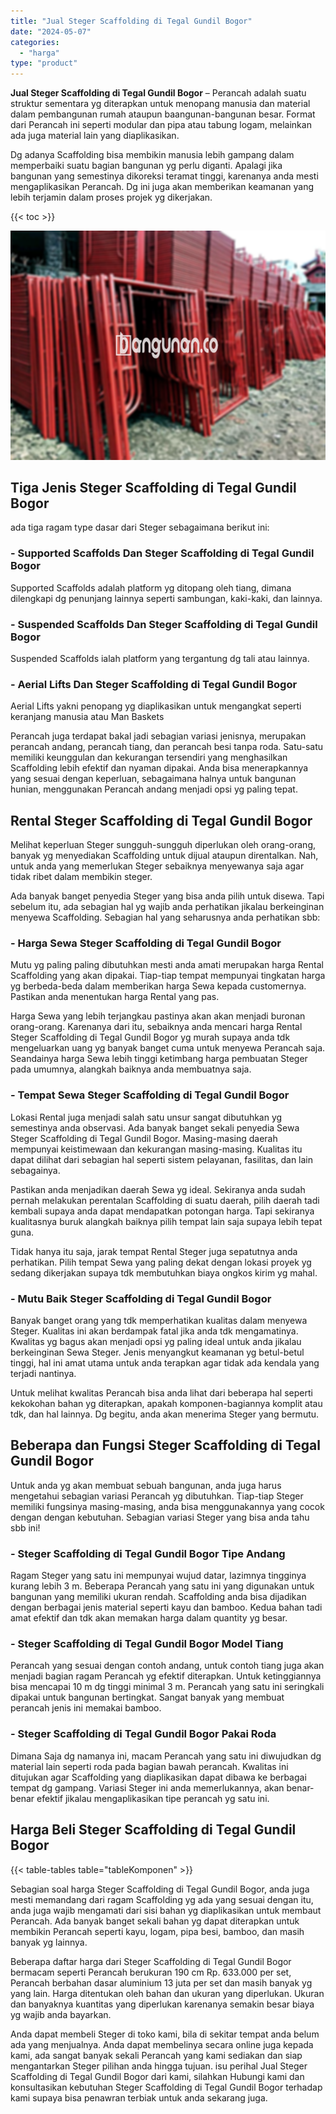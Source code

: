 ```yaml
---
title: "Jual Steger Scaffolding di Tegal Gundil Bogor"
date: "2024-05-07"
categories: 
  - "harga"
type: "product"
---
```


**Jual Steger Scaffolding di Tegal Gundil Bogor** – Perancah adalah suatu struktur sementara yg diterapkan untuk menopang manusia dan material dalam pembangunan rumah ataupun baangunan-bangunan besar. Format dari Perancah ini seperti modular dan pipa atau tabung logam, melainkan ada juga material lain yang diaplikasikan.

Dg adanya Scaffolding bisa membikin manusia lebih gampang dalam memperbaiki suatu bagian bangunan yg perlu diganti. Apalagi jika bangunan yang semestinya dikoreksi teramat tinggi, karenanya anda mesti mengaplikasikan Perancah. Dg ini juga akan memberikan keamanan yang lebih terjamin dalam proses projek yg dikerjakan.

{{< toc >}}

![Jual Steger Scaffolding di Tegal Gundil Bogor](/images/sewa-scaffolding-steger-08.png)

## Tiga Jenis Steger Scaffolding di Tegal Gundil Bogor

ada tiga ragam type dasar dari Steger sebagaimana berikut ini:

### \- Supported Scaffolds Dan Steger Scaffolding di Tegal Gundil Bogor

Supported Scaffolds adalah platform yg ditopang oleh tiang, dimana dilengkapi dg penunjang lainnya seperti sambungan, kaki-kaki, dan lainnya.

### \- Suspended Scaffolds Dan Steger Scaffolding di Tegal Gundil Bogor

Suspended Scaffolds ialah platform yang tergantung dg tali atau lainnya.

### \- Aerial Lifts Dan Steger Scaffolding di Tegal Gundil Bogor

Aerial Lifts yakni penopang yg diaplikasikan untuk mengangkat seperti keranjang manusia atau Man Baskets

Perancah juga terdapat bakal jadi sebagian variasi jenisnya, merupakan perancah andang, perancah tiang, dan perancah besi tanpa roda. Satu-satu memiliki keunggulan dan kekurangan tersendiri yang menghasilkan Scaffolding lebih efektif dan nyaman dipakai. Anda bisa menerapkannya yang sesuai dengan keperluan, sebagaimana halnya untuk bangunan hunian, menggunakan Perancah andang menjadi opsi yg paling tepat.

## Rental Steger Scaffolding di Tegal Gundil Bogor

Melihat keperluan Steger sungguh-sungguh diperlukan oleh orang-orang, banyak yg menyediakan Scaffolding untuk dijual ataupun direntalkan. Nah, untuk anda yang memerlukan Steger sebaiknya menyewanya saja agar tidak ribet dalam membikin steger.

Ada banyak banget penyedia Steger yang bisa anda pilih untuk disewa. Tapi sebelum itu, ada sebagian hal yg wajib anda perhatikan jikalau berkeinginan menyewa Scaffolding. Sebagian hal yang seharusnya anda perhatikan sbb:

### \- Harga Sewa Steger Scaffolding di Tegal Gundil Bogor

Mutu yg paling paling dibutuhkan mesti anda amati merupakan harga Rental Scaffolding yang akan dipakai. Tiap-tiap tempat mempunyai tingkatan harga yg berbeda-beda dalam memberikan harga Sewa kepada customernya. Pastikan anda menentukan harga Rental yang pas.

Harga Sewa yang lebih terjangkau pastinya akan akan menjadi buronan orang-orang. Karenanya dari itu, sebaiknya anda mencari harga Rental Steger Scaffolding di Tegal Gundil Bogor yg murah supaya anda tdk mengeluarkan uang yg banyak banget cuma untuk menyewa Perancah saja. Seandainya harga Sewa lebih tinggi ketimbang harga pembuatan Steger pada umumnya, alangkah baiknya anda membuatnya saja.

### \- Tempat Sewa Steger Scaffolding di Tegal Gundil Bogor

Lokasi Rental juga menjadi salah satu unsur sangat dibutuhkan yg semestinya anda observasi. Ada banyak banget sekali penyedia Sewa Steger Scaffolding di Tegal Gundil Bogor. Masing-masing daerah mempunyai keistimewaan dan kekurangan masing-masing. Kualitas itu dapat dilihat dari sebagian hal seperti sistem pelayanan, fasilitas, dan lain sebagainya.

Pastikan anda menjadikan daerah Sewa yg ideal. Sekiranya anda sudah pernah melakukan perentalan Scaffolding di suatu daerah, pilih daerah tadi kembali supaya anda dapat mendapatkan potongan harga. Tapi sekiranya kualitasnya buruk alangkah baiknya pilih tempat lain saja supaya lebih tepat guna.

Tidak hanya itu saja, jarak tempat Rental Steger juga sepatutnya anda perhatikan. Pilih tempat Sewa yang paling dekat dengan lokasi proyek yg sedang dikerjakan supaya tdk membutuhkan biaya ongkos kirim yg mahal.

### \- Mutu Baik Steger Scaffolding di Tegal Gundil Bogor

Banyak banget orang yang tdk memperhatikan kualitas dalam menyewa Steger. Kualitas ini akan berdampak fatal jika anda tdk mengamatinya. Kwalitas yg bagus akan menjadi opsi yg paling ideal untuk anda jikalau berkeinginan Sewa Steger. Jenis menyangkut keamanan yg betul-betul tinggi, hal ini amat utama untuk anda terapkan agar tidak ada kendala yang terjadi nantinya.

Untuk melihat kwalitas Perancah bisa anda lihat dari beberapa hal seperti kekokohan bahan yg diterapkan, apakah komponen-bagiannya komplit atau tdk, dan hal lainnya. Dg begitu, anda akan menerima Steger yang bermutu.

## Beberapa dan Fungsi Steger Scaffolding di Tegal Gundil Bogor

Untuk anda yg akan membuat sebuah bangunan, anda juga harus mengetahui sebagian variasi Perancah yg dibutuhkan. Tiap-tiap Steger memiliki fungsinya masing-masing, anda bisa menggunakannya yang cocok dengan dengan kebutuhan. Sebagian variasi Steger yang bisa anda tahu sbb ini!

### \- Steger Scaffolding di Tegal Gundil Bogor Tipe Andang

Ragam Steger yang satu ini mempunyai wujud datar, lazimnya tingginya kurang lebih 3 m. Beberapa Perancah yang satu ini yang digunakan untuk bangunan yang memiliki ukuran rendah. Scaffolding anda bisa dijadikan dengan berbagai jenis material seperti kayu dan bamboo. Kedua bahan tadi amat efektif dan tdk akan memakan harga dalam quantity yg besar.

### \- Steger Scaffolding di Tegal Gundil Bogor Model Tiang

Perancah yang sesuai dengan contoh andang, untuk contoh tiang juga akan menjadi bagian ragam Perancah yg efektif diterapkan. Untuk ketinggiannya bisa mencapai 10 m dg tinggi minimal 3 m. Perancah yang satu ini seringkali dipakai untuk bangunan bertingkat. Sangat banyak yang membuat perancah jenis ini memakai bamboo.

### \- Steger Scaffolding di Tegal Gundil Bogor Pakai Roda

Dimana Saja dg namanya ini, macam Perancah yang satu ini diwujudkan dg material lain seperti roda pada bagian bawah perancah. Kwalitas ini ditujukan agar Scaffolding yang diaplikasikan dapat dibawa ke berbagai tempat dg gampang. Variasi Steger ini anda memerlukannya, akan benar-benar efektif jikalau mengaplikasikan tipe perancah yg satu ini.

## Harga Beli Steger Scaffolding di Tegal Gundil Bogor

{{< table-tables table="tableKomponen" >}}

Sebagian soal harga Steger Scaffolding di Tegal Gundil Bogor, anda juga mesti memandang dari ragam Scaffolding yg ada yang sesuai dengan itu, anda juga wajib mengamati dari sisi bahan yg diaplikasikan untuk membaut Perancah. Ada banyak banget sekali bahan yg dapat diterapkan untuk membikin Perancah seperti kayu, logam, pipa besi, bamboo, dan masih banyak yg lainnya.

Beberapa daftar harga dari Steger Scaffolding di Tegal Gundil Bogor bermacam seperti Perancah berukuran 190 cm Rp. 633.000 per set, Perancah berbahan dasar aluminium 13 juta per set dan masih banyak yg yang lain. Harga ditentukan oleh bahan dan ukuran yang diperlukan. Ukuran dan banyaknya kuantitas yang diperlukan karenanya semakin besar biaya yg wajib anda bayarkan.

Anda dapat membeli Steger di toko kami, bila di sekitar tempat anda belum ada yang menjualnya. Anda dapat membelinya secara online juga kepada kami, ada sangat banyak sekali Perancah yang kami sediakan dan siap mengantarkan Steger pilihan anda hingga tujuan. isu perihal Jual Steger Scaffolding di Tegal Gundil Bogor dari kami, silahkan Hubungi kami dan konsultasikan kebutuhan Steger Scaffolding di Tegal Gundil Bogor terhadap kami supaya bisa penawran terbiak untuk anda sekarang juga.
